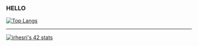 ### HELLO

<!--
**irhesri/irhesri** is a ✨ _special_ ✨ repository because its `README.md` (this file) appears on your GitHub profile.

Here are some ideas to get you started:

- 🔭 I’m currently working on ...
- 🌱 I’m currently learning ...
- 👯 I’m looking to collaborate on ...
- 🤔 I’m looking for help with ...
- 💬 Ask me about ...
- 📫 How to reach me: ...
- 😄 Pronouns: ...
- ⚡ Fun fact: ...
-->

[![Top Langs](https://github-readme-stats.vercel.app/api/top-langs/?username=irhesri&theme=ayu-mirage)](https://github.com/irhesri/github-readme-stats)

<hr/>

[![irhesri's 42 stats](https://badge.mediaplus.ma/greenbinary/irhesri)](https://github.com/oakoudad/badge42)




